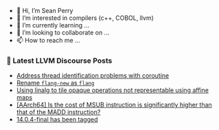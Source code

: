 - 👋 Hi, I’m Sean Perry
- 👀 I’m interested in compilers (c++, COBOL, llvm)
- 🌱 I’m currently learning ...
- 💞️ I’m looking to collaborate on ...
- 📫 How to reach me ...

<!---
s66perry/s66perry is a ✨ special ✨ repository because its `README.md` (this file) appears on your GitHub profile.
You can click the Preview link to take a look at your changes.
--->
### 📕 Latest LLVM Discourse Posts

<!-- DISCOURSE-LLVM:START -->
- [Address thread identification problems with coroutine](https://discourse.llvm.org/t/address-thread-identification-problems-with-coroutine/62015?page=3#post_53)
- [Rename `flang-new` as `flang`](https://discourse.llvm.org/t/rename-flang-new-as-flang/62571#post_2)
- [Using linalg to tile opaque operations not representable using affine maps](https://discourse.llvm.org/t/using-linalg-to-tile-opaque-operations-not-representable-using-affine-maps/62998#post_1)
- [[AArch64] Is the cost of MSUB instruction is significantly higher than that of the MADD instruction?](https://discourse.llvm.org/t/aarch64-is-the-cost-of-msub-instruction-is-significantly-higher-than-that-of-the-madd-instruction/62963#post_3)
- [14.0.4-final has been tagged](https://discourse.llvm.org/t/14-0-4-final-has-been-tagged/62750#post_8)
<!-- DISCOURSE-LLVM:END -->
